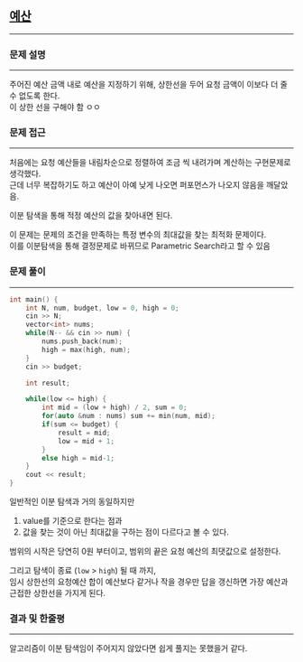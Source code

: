 
## [예산](https://www.acmicpc.net/problem/2512)
---

### 문제 설명
---
주어진 예산 금액 내로 예산을 지정하기 위해, 상한선을 두어 요청 금액이 이보다 더 줄 수 없도록 한다.  
이 상한 선을 구해야 함 ㅇㅇ

### 문제 접근
---
처음에는 요청 예산들을 내림차순으로 정렬하여 조금 씩 내려가며 계산하는 구현문제로 생각했다.  
근데 너무 복잡하기도 하고 예산이 아예 낮게 나오면 퍼포먼스가 나오지 않음을 깨달았음.

이분 탐색을 통해 적정 예산의 값을 찾아내면 된다.

이 문제는 문제의 조건을 만족하는 특정 변수의 최대값을 찾는 최적화 문제이다.  
이를 이분탐색을 통해 결정문제로 바뀌므로 Parametric Search라고 할 수 있음


### 문제 풀이
---
```cpp
int main() {
    int N, num, budget, low = 0, high = 0;
    cin >> N;
    vector<int> nums;
    while(N-- && cin >> num) {
        nums.push_back(num);
        high = max(high, num);
    }
    cin >> budget;

    int result;

    while(low <= high) {
        int mid = (low + high) / 2, sum = 0;
        for(auto &num : nums) sum += min(num, mid);
        if(sum <= budget) {
            result = mid;
            low = mid + 1;
        }
        else high = mid-1;
    }
    cout << result;
}
```

일반적인 이분 탐색과 거의 동일하지만

1. value를 기준으로 한다는 점과 
2. 값을 찾는 것이 아닌 최대값을 구하는 점이 다르다고 볼 수 있다.

범위의 시작은 당연히 0원 부터이고, 범위의 끝은 요청 예산의 최댓값으로 설정한다.

그리고 탐색이 종료 (`low` > `high`) 될 때 까지,   
임시 상한선의 요청예산 합이 예산보다 같거나 작을 경우만 답을 갱신하면 가장 예산과 근접한 상한선을 가지게 된다.



### 결과 및 한줄평
---

알고리즘이 이분 탐색임이 주어지지 않았다면 쉽게 풀지는 못했을거 같다.